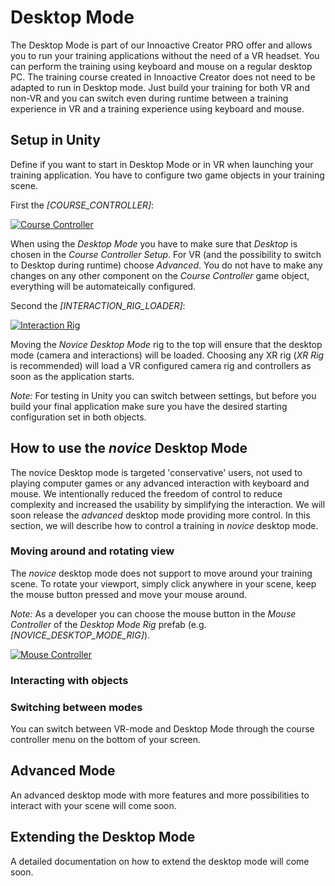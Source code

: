 # Desktop Mode

The Desktop Mode is part of our Innoactive Creator PRO offer and allows you to run your training applications without the need of a VR headset. You can perform the training using keyboard and mouse on a regular desktop PC. The training course created in Innoactive Creator does not need to be adapted to run in Desktop mode. Just build your training for both VR and non-VR and you can switch even during runtime between a training experience in VR and a training experience using keyboard and mouse.

## Setup in Unity

Define if you want to start in Desktop Mode or in VR when launching your training application. You have to configure two game objects in your training scene.

First the _[COURSE_CONTROLLER]_:

[![Course Controller](../images/pro/03-course-controller.png "Course controller settings.")](../images/pro/03-course-controller.png)

When using the _Desktop Mode_ you have to make sure that _Desktop_ is chosen in the _Course Controller Setup_. For VR (and the possibility to switch to Desktop during runtime) choose _Advanced_. You do not have to make any changes on any other component on the _Course Controller_ game object, everything will be automateically configured.

Second the _[INTERACTION_RIG_LOADER]_:

[![Interaction Rig](../images/pro/03-rig-loader.png "Interaction rig settings.")](../images/pro/03-rig-loader.png)

Moving the _Novice Desktop Mode_ rig to the top will ensure that the desktop mode (camera and interactions) will be loaded. Choosing any XR rig (_XR Rig_ is recommended) will load a VR configured camera rig and controllers as soon as the application starts.

_Note:_ For testing in Unity you can switch between settings, but before you build your final application make sure you have the desired starting configuration set in both objects.

## How to use the _novice_ Desktop Mode

The novice Desktop mode is targeted 'conservative' users, not used to playing computer games or any advanced interaction with keyboard and mouse. We intentionally reduced the freedom of control to reduce complexity and increased the usability by simplifying the interaction. We will soon release the _advanced_ desktop mode providing more control. 
In this section, we will describe how to control a training in _novice_ desktop mode.

### Moving around and rotating view

The _novice_ desktop mode does not support to move around your training scene.
To rotate your viewport, simply click anywhere in your scene, keep the mouse button pressed and move your mouse around. 

<!-- Add a gif here? -->

_Note:_ As a developer you can choose the mouse button in the _Mouse Controller_ of the _Desktop Mode Rig_ prefab (e.g. _[NOVICE_DESKTOP_MODE_RIG]_).

[![Mouse Controller](../images/pro/03-mouse-controller.png "Mouse controller settings.")](../images/pro/03-mouse-controller.png)

### Interacting with objects

### Switching between modes

You can switch between VR-mode and Desktop Mode through the course controller menu on the bottom of your screen. 

## Advanced Mode
An advanced desktop mode with more features and more possibilities to interact with your scene will come soon.

## Extending the Desktop Mode
A detailed documentation on how to extend the desktop mode will come soon.
